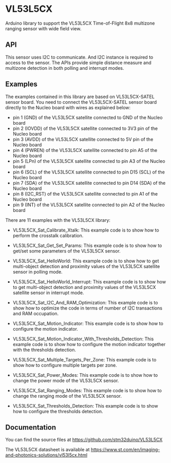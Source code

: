 # VL53L5CX
Arduino library to support the VL53L5CX Time-of-Flight 8x8 multizone ranging sensor with wide field view.

## API

This sensor uses I2C to communicate. And I2C instance is required to access to the sensor.
The APIs provide simple distance measure and multizone detection in both polling and interrupt modes.

## Examples

The examples contained in this library are based on VL53L5CX-SATEL sensor board. You need to connect the VL53L5CX-SATEL sensor board directly to the Nucleo board with wires as explained below:
- pin 1 (GND) of the VL53L5CX satellite connected to GND of the Nucleo board
- pin 2 (IOVDD) of the VL53L5CX satellite connected to 3V3 pin of the Nucleo board
- pin 3 (AVDD) of the VL53L5CX satellite connected to 5V pin of the Nucleo board
- pin 4 (PWREN) of the VL53L5CX satellite connected to pin A5 of the Nucleo board
- pin 5 (LPn) of the VL53L5CX satellite connected to pin A3 of the Nucleo board
- pin 6 (SCL) of the VL53L5CX satellite connected to pin D15 (SCL) of the Nucleo board
- pin 7 (SDA) of the VL53L5CX satellite connected to pin D14 (SDA) of the Nucleo board
- pin 8 (I2C_RST) of the VL53L5CX satellite connected to pin A1 of the Nucleo board
- pin 9 (INT) of the VL53L5CX satellite connected to pin A2 of the Nucleo board 

There are 11 examples with the VL53L5CX library:

* VL53L5CX_Sat_Calibrate_Xtalk: This example code is to show how to perform the crosstalk calibration.

* VL53L5CX_Sat_Get_Set_Params: This example code is to show how to get/set some parameters of the 
  VL53L5CX sensor.

* VL53L5CX_Sat_HelloWorld: This example code is to show how to get multi-object detection and proximity
  values of the VL53L5CX satellite sensor in polling mode.

* VL53L5CX_Sat_HelloWorld_Interrupt: This example code is to show how to get multi-object detection and proximity
  values of the VL53L5CX satellite sensor in interrupt mode.

* VL53L5CX_Sat_I2C_And_RAM_Optimization: This example code is to show how to optimize the code in terms of 
  number of I2C transactions and RAM occupation.

* VL53L5CX_Sat_Motion_Indicator: This example code is to show how to configure the motion indicator.

* VL53L5CX_Sat_Motion_Indicator_With_Thresholds_Detection: This example code is to show how to configure 
  the motion indicator together with the thresholds detection.
  
* VL53L5CX_Sat_Multiple_Targets_Per_Zone: This example code is to show how to configure multiple targets 
  per zone.

* VL53L5CX_Sat_Power_Modes: This example code is to show how to change the power mode of the VL53L5CX 
  sensor.

* VL53L5CX_Sat_Ranging_Modes: This example code is to show how to change the ranging mode of the VL53L5CX 
  sensor.

* VL53L5CX_Sat_Thresholds_Detection: This example code is to show how to configure the thresholds 
  detection.

## Documentation

You can find the source files at
https://github.com/stm32duino/VL53L5CX

The VL53L5CX datasheet is available at
https://www.st.com/en/imaging-and-photonics-solutions/vl53l5cx.html
